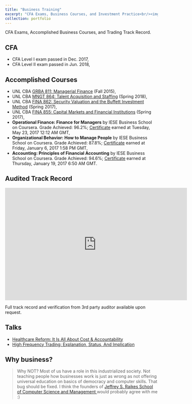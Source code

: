 ```yaml
---
title: "Business Training"
excerpt: "CFA Exams, Business Courses, and Investment Practice<br/><img src='https://cse.unl.edu/~zhzhao/images/books-1.jpg'>"
collection: portfolio
---
```

CFA Exams, Accomplished Business Courses, and Trading Track Record.

## CFA
* CFA Level I exam passed in Dec. 2017,
* CFA Level II exam passed in Jun. 2018,

## Accomplished Courses 

* UNL CBA [GRBA 811: Managerial Finance](https://bulletin.unl.edu/courses/GRBA/811) (Fall 2015),
* UNL CBA [MNGT 864: Talent Acquisition and Staffing](https://bulletin.unl.edu/courses/MNGT/864) (Spring 2018),
* UNL CBA [FINA 862: Security Valuation and the Buffett Investment Method](https://bulletin.unl.edu/courses/FINA/862) (Spring 2017),
* UNL CBA [FINA 855: Capital Markets and Financial Institutions](https://bulletin.unl.edu/courses/FINA/855) (Spring 2017),
* __Operational Finance: Finance for Managers__ by IESE Business School on Coursera. Grade Achieved: 96.2%; [Certificate](https://www.coursera.org/account/accomplishments/records/RPR64324CLQX) earned at Tuesday, May 23, 2017 12:12 AM GMT,
* __Organizational Behavior: How to Manage People__ by IESE Business School on Coursera. Grade Achieved: 87.8%; [Certificate](https://www.coursera.org/account/accomplishments/records/AX5VG8P9BF5U) earned at Friday, January 6, 2017 1:58 PM GMT, 
* __Accounting: Principles of Financial Accounting__ by IESE Business School on Coursera. Grade Achieved: 94.6%; [Certificate](https://www.coursera.org/account/accomplishments/records/Q4UJE35PQEZ3) earned at Thursday, January 19, 2017 6:50 AM GMT.

## Audited Track Record <a name="trackrecord"></a>

<iframe width="600" height="371" seamless frameborder="0" scrolling="no" src="https://docs.google.com/spreadsheets/d/e/2PACX-1vSXqd0OC7stiquegoWzvteIgUdHwJrA9N3_Tw0dExeWOzH61jOdXnOwgBjIt8sP_Bhh4I98geRMqbuZ/pubchart?oid=1051024560&amp;format=interactive"></iframe>

Full track record and verification from 3rd party auditor available upon request.

## Talks
* [Healthcare Reform: It Is All About Cost & Accountability]({{site.baseurl}}/talks/2018-11-15-life-insurance.html)
* [High Frequency Trading: Explanation, Status, And Implication]({{site.baseurl}}/talks/2017-05-07-capital-markets-final.html)

## Why business?

>Why NOT? Most of us have a role in this industrialized society. Not teaching people how businesses work is just as wrong as not offering universal education on basics of democracy and computer skills. That bug should be fixed. I think the founders of [Jeffrey S. Raikes School of Computer Science and Management ](https://raikes.unl.edu/) would probably agree with me :) 

